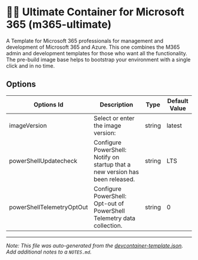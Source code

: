 
# 🧑‍🔧 Ultimate Container for Microsoft 365 (m365-ultimate)

A Template for Microsoft 365 professionals for management and development of Microsoft 365 and Azure. This one combines the M365 admin and development templates for those who want all the functionality. The pre-build image base helps to bootstrap your environment with a single click and in no time.

## Options

| Options Id | Description | Type | Default Value |
|-----|-----|-----|-----|
| imageVersion | Select or enter the image version: | string | latest |
| powerShellUpdatecheck | Configure PowerShell: Notify on startup that a new version has been released. | string | LTS |
| powerShellTelemetryOptOut | Configure PowerShell: Opt-out of PowerShell Telemetry data collection. | string | 0 |



---

_Note: This file was auto-generated from the [devcontainer-template.json](https://github.com/workoho/devcontainer-templates/blob/main/src/m365-ultimate/devcontainer-template.json).  Add additional notes to a `NOTES.md`._
